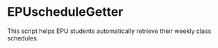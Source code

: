 # EPUscheduleGetter
This script helps EPU students automatically retrieve their weekly class schedules.
